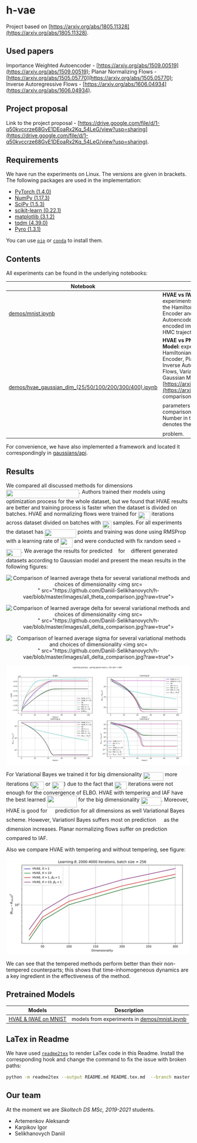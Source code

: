 # h-vae
Project based on [https://arxiv.org/abs/1805.11328](https://arxiv.org/abs/1805.11328).

## Used papers
Importance Weighted Autoencoder - [https://arxiv.org/abs/1509.00519](https://arxiv.org/abs/1509.00519);
Planar Normalizing Flows - [https://arxiv.org/abs/1505.05770](https://arxiv.org/abs/1505.05770);
Inverse Autoregressive Flows - [https://arxiv.org/abs/1606.04934](https://arxiv.org/abs/1606.04934).

## Project proposal
Link to the project proposal - [https://drive.google.com/file/d/1-q50kvccrze68GvE1DEoaRx2Kq_54LeG/view?usp=sharing](https://drive.google.com/file/d/1-q50kvccrze68GvE1DEoaRx2Kq_54LeG/view?usp=sharing).

## Requirements

We have run the experiments on Linux. The versions are given in brackets. The following packages are used in the implementation:
* [PyTorch (1.4.0)](https://pytorch.org/get-started/locally/)
* [NumPy (1.17.3)](https://numpy.org/)
* [SciPy (1.5.3)](https://docs.scipy.org/doc/)
* [scikit-learn (0.22.1)](https://scikit-learn.org/stable/)
* [matplotlib (3.1.2)](https://matplotlib.org/)
* [tqdm (4.39.0)](https://github.com/tqdm/tqdm)
* [Pyro (1.3.1)](https://pyro.ai/)


You can use [`pip`](https://pip.pypa.io/en/stable/) or [`conda`](https://docs.conda.io/en/latest/) to install them. 

## Contents

All experiments can be found in the underlying notebooks:

| Notebook      | Description |
|-----------|------------|
|[demos/mnist.ipynb](https://github.com/Daniil-Selikhanovych/h-vae/blob/master/demos/mnist.ipynb) | **HVAE vs IWAE on MNIST:** experiments with HMC, training of the Hamiltonian Variational Auto-Encoder and Importance Weighted Autoencoder, reconstruction of encoded images, comparison of HMC trajectories.|
|[demos/hvae_gaussian_dim_(25/50/100/200/300/400).ipynb](https://github.com/Daniil-Selikhanovych/h-vae/blob/master/demos/hvae_gaussian_dim_300.ipynb) | **HVAE vs PNF/IAF/VB on Gaussian Model:** experiments with learning Hamiltonian Variational Auto-Encoder, Planar Normalizing Flows, Inverse Autoregressive Normalizing Flows, Variational Bayes for Gaussian Model in [https://arxiv.org/abs/1805.11328](https://arxiv.org/abs/1805.11328), comparison of learned <img src="svgs/7e9fe18dc67705c858c077c5ee292ab4.svg?invert_in_darkmode" align=middle width=13.69867124999999pt height=22.465723500000017pt/> and <img src="svgs/813cd865c037c89fcdc609b25c465a05.svg?invert_in_darkmode" align=middle width=11.87217899999999pt height=22.465723500000017pt/> parameters for all methods, comparison of learning processes. Number in the name of notebooks denotes the dimensionality <img src="svgs/2103f85b8b1477f430fc407cad462224.svg?invert_in_darkmode" align=middle width=8.55596444999999pt height=22.831056599999986pt/> for the problem.|

For convenience, we have also implemented a framework and located it correspondingly in [gaussians/api](https://github.com/Daniil-Selikhanovych/h-vae/blob/master/gaussians/api).

## Results
We compared all discussed methods for dimensions <img src="svgs/f67096da04471c9f50e31b00f7f50c14.svg?invert_in_darkmode" align=middle width=198.5103615pt height=22.831056599999986pt/>. Authors trained their models using optimization process for the whole dataset, but we found that HVAE results are better and training process is faster when the dataset is divided on batches. HVAE and normalizing flows were trained for <img src="svgs/946a7aaf620371ac3590184a18ac92c1.svg?invert_in_darkmode" align=middle width=32.876837399999985pt height=21.18721440000001pt/> iterations across dataset divided on batches with <img src="svgs/9684129ebb778f48019391de80875252.svg?invert_in_darkmode" align=middle width=24.657628049999992pt height=21.18721440000001pt/> samples. For all experiments the dataset has <img src="svgs/28326d3ee086205259a55f1263e21783.svg?invert_in_darkmode" align=middle width=85.31952989999999pt height=22.465723500000017pt/> points and training was done using RMSProp with a learning rate of <img src="svgs/7478f3ddcc5c4a0d602772a3057efe42.svg?invert_in_darkmode" align=middle width=33.26498669999999pt height=26.76175259999998pt/> and were conducted with fix random seed = <img src="svgs/66598bc181ac25cca9c745e3ed395aec.svg?invert_in_darkmode" align=middle width=41.09604674999999pt height=21.18721440000001pt/>. We average the results for predicted <img src="svgs/27e556cf3caa0673ac49a8f0de3c73ca.svg?invert_in_darkmode" align=middle width=8.17352744999999pt height=22.831056599999986pt/> for <img src="svgs/5dc642f297e291cfdde8982599601d7e.svg?invert_in_darkmode" align=middle width=8.219209349999991pt height=21.18721440000001pt/> different generated datasets according to Gaussian model and present the mean results in the following figures: 
<p align="center">
  <img width="500" alt="Comparison of learned average theta for several variational methods and choices of dimensionality <img src="svgs/2103f85b8b1477f430fc407cad462224.svg?invert_in_darkmode" align=middle width=8.55596444999999pt height=22.831056599999986pt/>" src="https://github.com/Daniil-Selikhanovych/h-vae/blob/master/images/all_theta_comparison.jpg?raw=true">
</p>

<p align="center">
  <img width="500" alt="Comparison of learned average delta for several variational methods and choices of dimensionality <img src="svgs/2103f85b8b1477f430fc407cad462224.svg?invert_in_darkmode" align=middle width=8.55596444999999pt height=22.831056599999986pt/>" src="https://github.com/Daniil-Selikhanovych/h-vae/blob/master/images/all_delta_comparison.jpg?raw=true">
</p>

<p align="center">
  <img width="500" alt="Comparison of learned average sigma for several variational methods and choices of dimensionality <img src="svgs/2103f85b8b1477f430fc407cad462224.svg?invert_in_darkmode" align=middle width=8.55596444999999pt height=22.831056599999986pt/>" src="https://github.com/Daniil-Selikhanovych/h-vae/blob/master/images/all_delta_comparison.jpg?raw=true">
</p>

<p align="center">
  <img width="500" alt="Comparison of learning processes for different losses" src="https://github.com/Daniil-Selikhanovych/h-vae/blob/master/images/gaussian_learning_processes.jpg?raw=true">
</p>

For Variational Bayes we trained it for big dimensionality <img src="svgs/c822ed4d73bf20944683878604a747dd.svg?invert_in_darkmode" align=middle width=55.13122229999999pt height=22.831056599999986pt/> more iterations (<img src="svgs/124a322b51f8b8228ecd83a0a70c995d.svg?invert_in_darkmode" align=middle width=32.876837399999985pt height=21.18721440000001pt/> or <img src="svgs/fcaa39039914d95fd04b3a004da93bf2.svg?invert_in_darkmode" align=middle width=32.876837399999985pt height=21.18721440000001pt/>) due to the fact that <img src="svgs/946a7aaf620371ac3590184a18ac92c1.svg?invert_in_darkmode" align=middle width=32.876837399999985pt height=21.18721440000001pt/> iterations were not enough for the convergence of ELBO. HVAE with tempering and IAF have the best learned <img src="svgs/494429435f09e010cd0f9ba62ffc7c59.svg?invert_in_darkmode" align=middle width=81.18702734999998pt height=31.50689519999998pt/> for the big dimensionality <img src="svgs/c822ed4d73bf20944683878604a747dd.svg?invert_in_darkmode" align=middle width=55.13122229999999pt height=22.831056599999986pt/>. Moreover, HVAE is good for <img src="svgs/c5f57ca07cdaed981ff201596a66a1b3.svg?invert_in_darkmode" align=middle width=13.652895299999988pt height=22.55708729999998pt/> prediction for all dimensions as well Variational Bayes scheme. However, Variationl Bayes suffers most on prediction <img src="svgs/7e9fe18dc67705c858c077c5ee292ab4.svg?invert_in_darkmode" align=middle width=13.69867124999999pt height=22.465723500000017pt/> as the dimension increases. Planar normalizing flows suffer on prediction <img src="svgs/c5f57ca07cdaed981ff201596a66a1b3.svg?invert_in_darkmode" align=middle width=13.652895299999988pt height=22.55708729999998pt/> compared to IAF. 

Also we compare HVAE with tempering and without tempering, see figure:
<p align="center">
  <img width="500" alt="Comparison across HVAE with and without tempering of learning theta, log-scale" src="https://github.com/Daniil-Selikhanovych/h-vae/blob/master/images/hvae_theta_comparison.jpg?raw=true">
</p>
We can see that the tempered methods perform better than their non-tempered counterparts; this shows that time-inhomogeneous dynamics are a key ingredient in the effectiveness of the method. 

## Pretrained Models

| Models      | Description |
|-----------|------------|
|[HVAE & IWAE on MNIST](https://drive.google.com/drive/folders/18KuruFMjmGfgyt_km747P4QuDYtVbJec?usp=sharing) |models from experiments in [demos/mnist.ipynb](https://github.com/Daniil-Selikhanovych/h-vae/blob/master/demos/mnist.ipynb)|

## LaTex in Readme

We have used [`readme2tex`](https://github.com/leegao/readme2tex) to render LaTex code in this Readme. Install the corresponding hook and change the command to fix the issue with broken paths:
```bash
python -m readme2tex --output README.md README.tex.md  --branch master --svgdir 'svgs' --nocdn
```


## Our team

At the moment we are *Skoltech DS MSc, 2019-2021* students.
* Artemenkov Aleksandr 
* Karpikov Igor
* Selikhanovych Daniil
